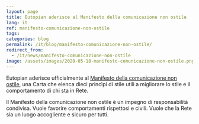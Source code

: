 ```yaml
---
layout: page
title: Eutopian aderisce al Manifesto della comunicazione non ostile
lang: it
ref: manifesto-comunicazione-non-ostile
tags:
categories: blog
permalink: /it/blog/manifesto-comunicazione-non-ostile/
redirect_from:
  - /it/news/manifesto-comunicazione-non-ostile
image: /assets/images/2020-05-18-manifesto-comunicazione-non-ostile.png
---
```


Eutopian aderisce ufficialmente al [Manifesto della comunicazione non
ostile](https://paroleostili.it/manifesto/), una Carta che elenca dieci
princìpi di stile utili a migliorare lo stile e il comportamento di chi sta in
Rete.

Il Manifesto della comunicazione non ostile è un impegno di responsabilità
condivisa. Vuole favorire comportamenti rispettosi e civili. Vuole che la Rete
sia un luogo accogliente e sicuro per tutti.
